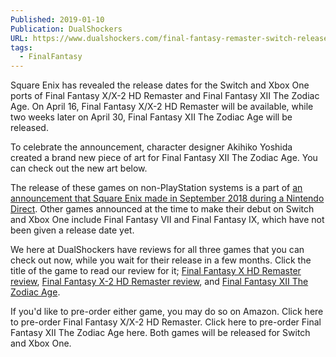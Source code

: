```yaml
---
Published: 2019-01-10
Publication: DualShockers
URL: https://www.dualshockers.com/final-fantasy-remaster-switch-release-art/
tags:
  - FinalFantasy
---
```

Square Enix has revealed the release dates for the Switch and Xbox One ports of Final Fantasy X/X-2 HD Remaster and Final Fantasy XII The Zodiac Age. On April 16, Final Fantasy X/X-2 HD Remaster will be available, while two weeks later on April 30, Final Fantasy XII The Zodiac Age will be released.

To celebrate the announcement, character designer Akihiko Yoshida created a brand new piece of art for Final Fantasy XII The Zodiac Age. You can check out the new art below.

The release of these games on non-PlayStation systems is a part of [an announcement that Square Enix made in September 2018 during a Nintendo Direct](https://www.dualshockers.com/final-fantasy-switch-xbox-one/). Other games announced at the time to make their debut on Switch and Xbox One include Final Fantasy VII and Final Fantasy IX, which have not been given a release date yet.

We here at DualShockers have reviews for all three games that you can check out now, while you wait for their release in a few months. Click the title of the game to read our review for it; [Final Fantasy X HD Remaster review](https://www.dualshockers.com/review-final-fantasy-x-hd-remaster-itd-be-a-sin-to-ignore/), [Final Fantasy X-2 HD Remaster review](https://www.dualshockers.com/review-final-fantasy-x-2-hd-remaster-a-worthy-companion/), and [Final Fantasy XII The Zodiac Age](https://www.dualshockers.com/final-fantasy-xii-zodiac-age-12-reivew-ps4/).

If you'd like to pre-order either game, you may do so on Amazon. Click here to pre-order Final Fantasy X/X-2 HD Remaster. Click here to pre-order Final Fantasy XII The Zodiac Age here. Both games will be released for Switch and Xbox One.